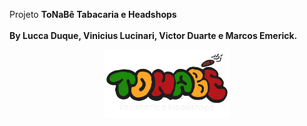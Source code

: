 Projeto <b>ToNaBê Tabacaria e Headshops</b><br><br>
<b>By Lucca Duque, Vinicius Lucinari, Victor Duarte e Marcos Emerick.</b>
<br>

<p align="center">
  <img src="styles/elements/logo_header_bg_ removed.png" alt="Logo" width="200">
</p>


